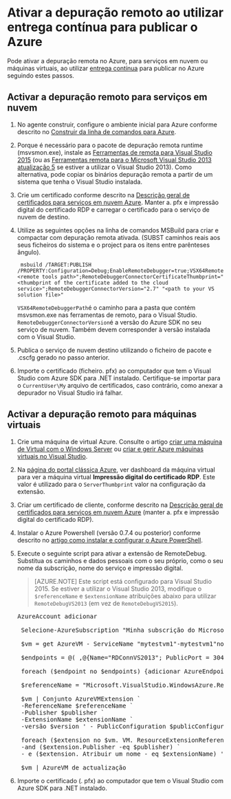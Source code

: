 <properties
    pageTitle="Activar depuração remota com entrega contínua | Microsoft Azure"
    description="Saiba como ativar depuração remota ao utilizar entrega contínua para implementar Azure"
    services="cloud-services"
    documentationCenter=".net"
    authors="TomArcher"
    manager="douge"
    editor=""/>

<tags
    ms.service="cloud-services"
    ms.workload="infrastructure-services"
    ms.tgt_pltfrm="vm-multiple"
    ms.devlang="dotnet"
    ms.topic="article"
    ms.date="08/15/2016"
    ms.author="tarcher"/>

# <a name="enable-remote-debugging-when-using-continuous-delivery-to-publish-to-azure"></a>Ativar a depuração remoto ao utilizar entrega contínua para publicar o Azure

Pode ativar a depuração remota no Azure, para serviços em nuvem ou máquinas virtuais, ao utilizar [entrega contínua](cloud-services-dotnet-continuous-delivery.md) para publicar no Azure seguindo estes passos.

## <a name="enabling-remote-debugging-for-cloud-services"></a>Activar a depuração remoto para serviços em nuvem

1. No agente construir, configure o ambiente inicial para Azure conforme descrito no [Construir da linha de comandos para Azure](http://msdn.microsoft.com/library/hh535755.aspx).
2. Porque é necessário para o pacote de depuração remota runtime (msvsmon.exe), instale as [Ferramentas de remota para Visual Studio 2015](http://www.microsoft.com/en-us/download/details.aspx?id=48155) (ou as [Ferramentas remota para o Microsoft Visual Studio 2013 atualização 5](https://www.microsoft.com/en-us/download/details.aspx?id=48156) se estiver a utilizar o Visual Studio 2013). Como alternativa, pode copiar os binários depuração remota a partir de um sistema que tenha o Visual Studio instalada.
3. Crie um certificado conforme descrito na [Descrição geral de certificados para serviços em nuvem Azure](cloud-services-certs-create.md). Manter a. pfx e impressão digital do certificado RDP e carregar o certificado para o serviço de nuvem de destino.
4. Utilize as seguintes opções na linha de comandos MSBuild para criar e compactar com depuração remota ativada. (SUBST caminhos reais aos seus ficheiros do sistema e o project para os itens entre parênteses ângulo).

        msbuild /TARGET:PUBLISH /PROPERTY:Configuration=Debug;EnableRemoteDebugger=true;VSX64RemoteDebuggerPath="<remote tools path>";RemoteDebuggerConnectorCertificateThumbprint="<thumbprint of the certificate added to the cloud service>";RemoteDebuggerConnectorVersion="2.7" "<path to your VS solution file>"

    `VSX64RemoteDebuggerPath`é o caminho para a pasta que contém msvsmon.exe nas ferramentas de remoto, para o Visual Studio.
    `RemoteDebuggerConnectorVersion`é a versão do Azure SDK no seu serviço de nuvem. Também devem corresponder à versão instalada com o Visual Studio.

5. Publica o serviço de nuvem destino utilizando o ficheiro de pacote e .cscfg gerado no passo anterior.
6. Importe o certificado (ficheiro. pfx) ao computador que tem o Visual Studio com Azure SDK para .NET instalado. Certifique-se importar para o `CurrentUser\My` arquivo de certificados, caso contrário, como anexar a depurador no Visual Studio irá falhar.

## <a name="enabling-remote-debugging-for-virtual-machines"></a>Activar a depuração remoto para máquinas virtuais

1. Crie uma máquina de virtual Azure. Consulte o artigo [criar uma máquina de Virtual com o Windows Server](../virtual-machines/virtual-machines-windows-hero-tutorial.md) ou [criar e gerir Azure máquinas virtuais no Visual Studio](../virtual-machines/virtual-machines-windows-classic-manage-visual-studio.md).
2. Na [página do portal clássica Azure](http://go.microsoft.com/fwlink/p/?LinkID=269851), ver dashboard da máquina virtual para ver a máquina virtual **Impressão digital do certificado RDP**. Este valor é utilizado para o `ServerThumbprint` valor na configuração da extensão.
3. Criar um certificado de cliente, conforme descrito na [Descrição geral de certificados para serviços em nuvem Azure](cloud-services-certs-create.md) (manter a. pfx e impressão digital do certificado RDP).
4. Instalar o Azure Powershell (versão 0.7.4 ou posterior) conforme descrito no [artigo como instalar e configurar o Azure PowerShell](../powershell-install-configure.md).
5. Execute o seguinte script para ativar a extensão de RemoteDebug. Substitua os caminhos e dados pessoais com o seu próprio, como o seu nome da subscrição, nome do serviço e impressão digital.

    >[AZURE.NOTE] Este script está configurado para Visual Studio 2015. Se estiver a utilizar o Visual Studio 2013, modifique o `$referenceName` e `$extensionName` atribuições abaixo para utilizar `RemoteDebugVS2013` (em vez de `RemoteDebugVS2015`).

    <pre>
   AzureAccount adicionar

    Selecione-AzureSubscription "Minha subscrição do Microsoft"

    $vm = get AzureVM - ServiceName "mytestvm1"-mytestvm1"nome"

    $endpoints = @( ,@{Name="RDConnVS2013"; PublicPort = 30400; PrivatePort = 30398} ,@{Name="RDFwdrVS2013"; PublicPort = 31400; PrivatePort = 31398})  

    foreach ($endpoint no $endpoints) {adicionar AzureEndpoint - VM $vm-nome $endpoint. Name - protocolo tcp - PublicPort $endpoint. PublicPort - PortaLocal $endpoint. PrivatePort}

    $referenceName = "Microsoft.VisualStudio.WindowsAzure.RemoteDebug.RemoteDebugVS2015" $publisher = "Microsoft.VisualStudio.WindowsAzure.RemoteDebug" $extensionName = "RemoteDebugVS2015" $version = "1.*" $publicConfiguration = "<PublicConfig>< Connector.Enabled > Verdadeiro < /Connector.Enabled ><ClientThumbprint>56D7D1B25B472268E332F7FC0C87286458BFB6B2</ClientThumbprint><ServerThumbprint>E7DCB00CB916C468CC3228261D6E4EE45C8ED3C6</ServerThumbprint><ConnectorPort>30398</ConnectorPort><ForwarderPort>31398</ForwarderPort></PublicConfig>"

    $vm | Conjunto AzureVMExtension `
    -ReferenceName $referenceName ` 
    -Publisher $publisher `
    -ExtensionName $extensionName ` 
    -versão $version ' - PublicConfiguration $publicConfiguration

    foreach ($extension no $vm. VM. ResourceExtensionReferences) {se (($extension. Nome_da_referência - eq $referenceName) `
    -and ($extension.Publisher -eq $publisher) ` 
    - e ($extension. Atribuir um nome - eq $extensionName) '- e ($extension. Versão - eq $version)) {$extension. ResourceExtensionParameterValues [0]. Chave = 'txt' quebra}}

    $vm | AzureVM de actualização </pre>

6. Importe o certificado (. pfx) ao computador que tem o Visual Studio com Azure SDK para .NET instalado.
